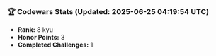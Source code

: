 ### 🏆 Codewars Stats (Updated: 2025-06-25 04:19:54 UTC)

- **Rank:** 8 kyu
- **Honor Points:** 3
- **Completed Challenges:** 1
